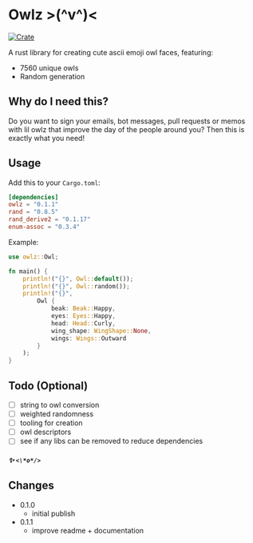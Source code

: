 # Owlz >(^v^)<

[![Crate](https://img.shields.io/crates/v/owlz.svg)](https://crates.io/crates/owlz)

A rust library for creating cute ascii emoji owl faces, featuring:
- 7560 unique owls
- Random generation

## Why do I need this?
Do you want to sign your emails, bot messages, pull requests or memos with
lil owlz that improve the day of the people around you? 
Then this is exactly what you need!

## Usage

Add this to your `Cargo.toml`:

```toml
[dependencies]
owlz = "0.1.1"
rand = "0.8.5"
rand_derive2 = "0.1.17"
enum-assoc = "0.3.4"
```

Example:

```rust
use owlz::Owl;

fn main() {
    println!("{}", Owl::default());
    println!("{}", Owl::random());
    println!("{}", 
        Owl {
            beak: Beak::Happy,
            eyes: Eyes::Happy,
            head: Head::Curly,
            wing_shape: WingShape::None,
            wings: Wings::Outward
        }
    );
}
```

## Todo (Optional)
- [ ] string to owl conversion
- [ ] weighted randomness
- [ ] tooling for creation
- [ ] owl descriptors
- [ ] see if any libs can be removed to reduce dependencies

##### ✨  `<\*o*/>`

## Changes
- 0.1.0
  - initial publish
- 0.1.1
  - improve readme + documentation